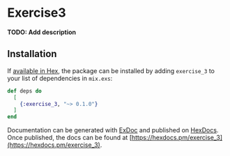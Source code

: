# Exercise3

**TODO: Add description**

## Installation

If [available in Hex](https://hex.pm/docs/publish), the package can be installed
by adding `exercise_3` to your list of dependencies in `mix.exs`:

```elixir
def deps do
  [
    {:exercise_3, "~> 0.1.0"}
  ]
end
```

Documentation can be generated with [ExDoc](https://github.com/elixir-lang/ex_doc)
and published on [HexDocs](https://hexdocs.pm). Once published, the docs can
be found at [https://hexdocs.pm/exercise_3](https://hexdocs.pm/exercise_3).


